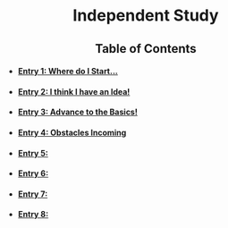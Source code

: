# <center> Independent Study</center>
## <center>Table of Contents</center>
* #### [Entry 1: Where do I Start...](entries/entry1.md) 
* #### [Entry 2: I think I have an Idea!](entries/entry2.md)
* #### [Entry 3: Advance to the Basics!](entries/entry3.md)
* #### [Entry 4: Obstacles Incoming](entries/entry4.md)
* #### [Entry 5: ](entries/entry5.md)
* #### [Entry 6: ](entries/entry6.md)
* #### [Entry 7: ](entries/entry7.md)
* #### [Entry 8: ](entries/entry8.md)
